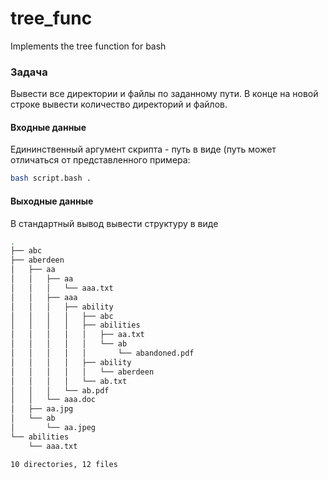 # tree_func
Implements the tree function for bash

### Задача

Вывести все директории и файлы по заданному пути. В конце на новой строке вывести количество директорий и файлов.

#### Входные данные

Едининственный аргумент скрипта - путь в виде (путь может отличаться от представленного примера:

```bash
bash script.bash .
```

#### Выходные данные

В стандартный вывод вывести структуру в виде

```bash
.
├── abc
├── aberdeen
│   ├── aa
│   │   ├── aa
│   │   │   └── aaa.txt
│   │   ├── aaa
│   │   │   ├── ability
│   │   │   │   ├── abc
│   │   │   │   ├── abilities
│   │   │   │   │   ├── aa.txt
│   │   │   │   │   └── ab
│   │   │   │   │       └── abandoned.pdf
│   │   │   │   ├── ability
│   │   │   │   │   └── aberdeen
│   │   │   │   └── ab.txt
│   │   │   └── ab.pdf
│   │   └── aaa.doc
│   ├── aa.jpg
│   └── ab
│       └── aa.jpeg
└── abilities
    └── aaa.txt

10 directories, 12 files
```
